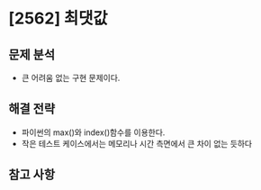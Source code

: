 # [2562] 최댓값

## 문제 분석
- 큰 어려움 없는 구현 문제이다.

## 해결 전략

- 파이썬의 max()와 index()함수를 이용한다.
- 작은 테스트 케이스에서는 메모리나 시간 측면에서 큰 차이 없는 듯하다

## 참고 사항
